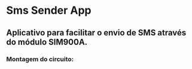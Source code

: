 # Sms Sender App

## Aplicativo para facilitar o envio de SMS através do módulo SIM900A.

### Montagem do circuito:

